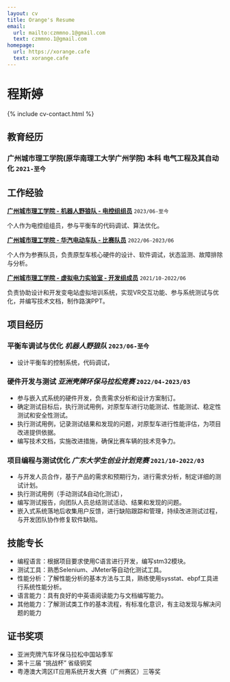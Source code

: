```yaml
---
layout: cv
title: Orange's Resume
email:
  url: mailto:czmmno.1@gmail.com
  text: czmmno.1@gmail.com
homepage:
  url: https://xorange.cafe
  text: xorange.cafe
---
```


# 程斯婷

{% include cv-contact.html %}

## 教育经历

### 广州城市理工学院(原华南理工大学广州学院) 本科 电气工程及其自动化 `2021-至今`

## 工作经验

[**广州城市理工学院 - 机器人野狼队 - 电控组组员**](https://gcubot.cn) `2023/06-至今`

个人作为电控组组员，参与平衡车的代码调试、算法优化。

[**广州城市理工学院 - 华汽电动车队 - 比赛队员**](https://edu.gd.gov.cn/jyzxnew/zxlb/content/post_4017987.html) `2022/06-2023/06`

个人作为参赛队员，负责原型车核心硬件的设计、软件调试，状态监测、故障排除与分析。

[**广州城市理工学院 - 虚拟电力实验室 - 开发组成员**](https://www.gcu.edu.cn/2022/1017/c183a144119/page.htm) `2021/10-2022/06`

负责协助设计和开发变电站虚拟培训系统，实现VR交互功能、参与系统测试与优化，并编写技术文档，制作路演PPT。


## 项目经历

### **平衡车调试与优化** *机器人野狼队* `2023/06-至今`

- 设计平衡车的控制系统，代码调试，

### **硬件开发与测试** *亚洲壳牌环保马拉松竞赛* `2022/04-2023/03`

- 参与嵌入式系统的硬件开发，负责需求分析和设计方案制订。
- 确定测试目标后，执行测试用例，对原型车进行功能测试、性能测试、稳定性测试和安全性测试。
- 执行测试用例，记录测试结果和发现的问题，对原型车进行性能评估，为项目改进提供依据。
- 编写技术文档，实施改进措施，确保比赛车辆的技术竞争力。

### **项目编程与测试优化** *广东大学生创业计划竞赛* `2021/10-2022/03`

- 与开发人员合作，基于产品的需求和预期行为，进行需求分析，制定详细的测试计划。
- 执行测试用例（手动测试&自动化测试），
- 编写测试报告，向团队人员总结测试活动、结果和发现的问题。
- 嵌入式系统落地后收集用户反馈，进行缺陷跟踪和管理，持续改进测试过程，与开发团队协作修复软件缺陷。


## 技能专长

- 编程语言：根据项目要求使用C语言进行开发，编写stm32模块。
- 测试工具：熟悉Selenium、JMeter等自动化测试工具。
- 性能分析：了解性能分析的基本方法与工具，熟练使用sysstat、ebpf工具进行系统性能分析。
- 语言能力：具有良好的中英语阅读能力与文档编写能力。
- 其他能力：了解测试类工作的基本流程，有标准化意识，有主动发现与解决问题的能力

## 证书奖项
- 亚洲壳牌汽车环保马拉松中国站季军
- 第十三届 “挑战杯” 省级铜奖
- 粤港澳大湾区IT应用系统开发大赛（广州赛区）三等奖
